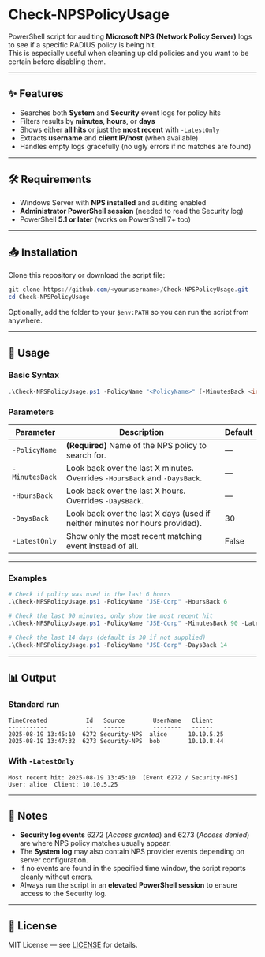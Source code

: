 # Check-NPSPolicyUsage

PowerShell script for auditing **Microsoft NPS (Network Policy Server)** logs to see if a specific RADIUS policy is being hit.  
This is especially useful when cleaning up old policies and you want to be certain before disabling them.

---

## ✨ Features

- Searches both **System** and **Security** event logs for policy hits
- Filters results by **minutes**, **hours**, or **days**
- Shows either **all hits** or just the **most recent** with `-LatestOnly`
- Extracts **username** and **client IP/host** (when available)
- Handles empty logs gracefully (no ugly errors if no matches are found)

---

## 🛠 Requirements

- Windows Server with **NPS installed** and auditing enabled  
- **Administrator PowerShell session** (needed to read the Security log)  
- PowerShell **5.1 or later** (works on PowerShell 7+ too)  

---

## 📥 Installation

Clone this repository or download the script file:

```powershell
git clone https://github.com/<yourusername>/Check-NPSPolicyUsage.git
cd Check-NPSPolicyUsage
```

Optionally, add the folder to your `$env:PATH` so you can run the script from anywhere.

---

## 🚀 Usage

### Basic Syntax

```powershell
.\Check-NPSPolicyUsage.ps1 -PolicyName "<PolicyName>" [-MinutesBack <int>] [-HoursBack <int>] [-DaysBack <int>] [-LatestOnly]
```

### Parameters

| Parameter      | Description                                                                 | Default |
|----------------|-----------------------------------------------------------------------------|---------|
| `-PolicyName`  | **(Required)** Name of the NPS policy to search for.                        | —       |
| `-MinutesBack` | Look back over the last X minutes. Overrides `-HoursBack` and `-DaysBack`.  | —       |
| `-HoursBack`   | Look back over the last X hours. Overrides `-DaysBack`.                     | —       |
| `-DaysBack`    | Look back over the last X days (used if neither minutes nor hours provided).| 30      |
| `-LatestOnly`  | Show only the most recent matching event instead of all.                    | False   |

---

### Examples

```powershell
# Check if policy was used in the last 6 hours
.\Check-NPSPolicyUsage.ps1 -PolicyName "JSE-Corp" -HoursBack 6

# Check the last 90 minutes, only show the most recent hit
.\Check-NPSPolicyUsage.ps1 -PolicyName "JSE-Corp" -MinutesBack 90 -LatestOnly

# Check the last 14 days (default is 30 if not supplied)
.\Check-NPSPolicyUsage.ps1 -PolicyName "JSE-Corp" -DaysBack 14
```

---

## 📊 Output

### Standard run
```
TimeCreated           Id   Source        UserName   Client
-----------           --   ------        --------   ------
2025-08-19 13:45:10  6272 Security-NPS  alice      10.10.5.25
2025-08-19 13:47:32  6273 Security-NPS  bob        10.10.8.44
```

### With `-LatestOnly`
```
Most recent hit: 2025-08-19 13:45:10  [Event 6272 / Security-NPS]  User: alice  Client: 10.10.5.25
```

---

## 📌 Notes

- **Security log events** 6272 (*Access granted*) and 6273 (*Access denied*) are where NPS policy matches usually appear.  
- The **System log** may also contain NPS provider events depending on server configuration.  
- If no events are found in the specified time window, the script reports cleanly without errors.  
- Always run the script in an **elevated PowerShell session** to ensure access to the Security log.  

---

## 📄 License

MIT License — see [LICENSE](LICENSE) for details.
